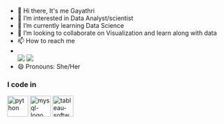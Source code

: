 - 👋 Hi there, It's me  Gayathri
- 👀 I’m interested in Data Analyst/scientist 
- 🌱 I’m currently learning Data Science
- 💞️ I’m looking to collaborate on Visualization and learn along with data
- 📫 How to reach me
- <br> [<img src="https://img.shields.io/badge/Twitter-1DA1F2?style=for-the-badge&logo=twitter&logoColor=white" />](https://x.com/Gayusparkles) [<img src="https://img.shields.io/badge/LinkedIn-0077B5?style=for-the-badge&logo=linkedin&logoColor=white" />](https://www.linkedin.com/in/gayathri-ganesan-gayathri/)
- 😄 Pronouns: She/Her
### I code in 
<img width="48" height="48" src="https://img.icons8.com/fluency/48/python.png" alt="python"/> <img width="48" height="48" src="https://img.icons8.com/fluency/48/mysql-logo.png" alt="mysql-logo"/>
<img width="48" height="48" src="https://img.icons8.com/color/48/tableau-software.png" alt="tableau-software"/>


